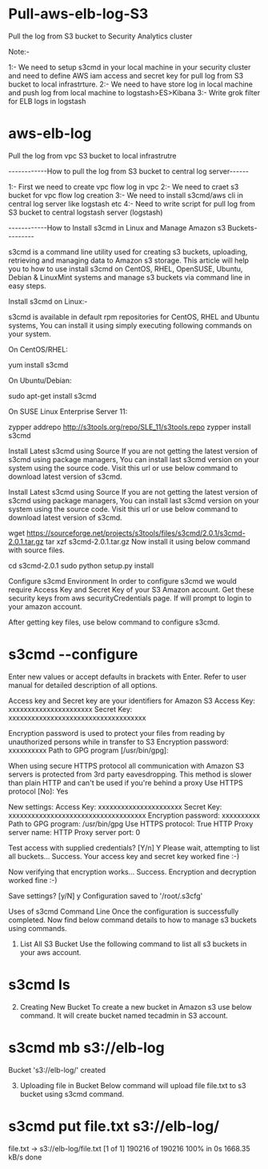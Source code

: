# Pull-aws-elb-log-S3
Pull the log from S3 bucket to Security Analytics cluster

Note:- 

1:- We need to setup s3cmd in your local machine in your security cluster and need to define 
AWS iam access and secret key for pull log from S3 bucket to local infrastrture.
2:- We need to have store log in local machine and push log from local machine to logstash>ES>Kibana
3:- Write grok filter for ELB logs in logstash

# aws-elb-log
Pull the log from vpc S3 bucket to local infrastrutre 


------------How to pull the log from S3 bucket to central log server------

1:- First we need to create vpc flow log in vpc
2:- We need to craet s3 bucket for vpc flow log creation
3:- We need to install s3cmd/aws cli in central log server like logstash etc
4:- Need to write script for pull log from S3 bucket to central logstash server (logstash)

------------How to Install s3cmd in Linux and Manage Amazon s3 Buckets---------

s3cmd is a command line utility used for creating s3 buckets, uploading, retrieving and managing data to Amazon s3 storage. This article will help you to how to use install s3cmd on CentOS, RHEL, OpenSUSE, Ubuntu, Debian & LinuxMint systems and manage s3 buckets via command line in easy steps.

Install s3cmd on Linux:-

s3cmd is available in default rpm repositories for CentOS, RHEL and Ubuntu systems, You can install it using simply executing following commands on your system.

On CentOS/RHEL:

yum install s3cmd

On Ubuntu/Debian:

sudo apt-get install s3cmd

On SUSE Linux Enterprise Server 11:

zypper addrepo http://s3tools.org/repo/SLE_11/s3tools.repo
zypper install s3cmd


Install Latest s3cmd using Source
If you are not getting the latest version of s3cmd using package managers, You can install last s3cmd version on your system using the source code. Visit this url or use below command to download latest version of s3cmd.

Install Latest s3cmd using Source
If you are not getting the latest version of s3cmd using package managers, You can install last s3cmd version on your system using the source code. Visit this url or use below command to download latest version of s3cmd.

wget https://sourceforge.net/projects/s3tools/files/s3cmd/2.0.1/s3cmd-2.0.1.tar.gz
tar xzf s3cmd-2.0.1.tar.gz
Now install it using below command with source files.

cd s3cmd-2.0.1
sudo python setup.py install

Configure s3cmd Environment
In order to configure s3cmd we would require Access Key and Secret Key of your S3 Amazon account. Get these security keys from aws securityCredentials page. If will prompt to login to your amazon account.

After getting key files, use below command to configure s3cmd.

# s3cmd --configure

Enter new values or accept defaults in brackets with Enter.
Refer to user manual for detailed description of all options.

Access key and Secret key are your identifiers for Amazon S3
Access Key: xxxxxxxxxxxxxxxxxxxxxx
Secret Key: xxxxxxxxxxxxxxxxxxxxxxxxxxxxxxxxxxxx

Encryption password is used to protect your files from reading
by unauthorized persons while in transfer to S3
Encryption password: xxxxxxxxxx
Path to GPG program [/usr/bin/gpg]:

When using secure HTTPS protocol all communication with Amazon S3
servers is protected from 3rd party eavesdropping. This method is
slower than plain HTTP and can't be used if you're behind a proxy
Use HTTPS protocol [No]: Yes

New settings:
  Access Key: xxxxxxxxxxxxxxxxxxxxxx
  Secret Key: xxxxxxxxxxxxxxxxxxxxxxxxxxxxxxxxxxxx
  Encryption password: xxxxxxxxxx
  Path to GPG program: /usr/bin/gpg
  Use HTTPS protocol: True
  HTTP Proxy server name:
  HTTP Proxy server port: 0

Test access with supplied credentials? [Y/n] Y
Please wait, attempting to list all buckets...
Success. Your access key and secret key worked fine :-)

Now verifying that encryption works...
Success. Encryption and decryption worked fine :-)

Save settings? [y/N] y
Configuration saved to '/root/.s3cfg'

Uses of s3cmd Command Line
Once the configuration is successfully completed. Now find below command details to how to manage s3 buckets using commands.

1. List All S3 Bucket
Use the following command to list all s3 buckets in your aws account.

# s3cmd ls
2. Creating New Bucket
To create a new bucket in Amazon s3 use below command. It will create bucket named tecadmin in S3 account.
# s3cmd mb s3://elb-log
Bucket 's3://elb-log/' created

3. Uploading file in Bucket
Below command will upload file file.txt to s3 bucket using s3cmd command.
# s3cmd put file.txt s3://elb-log/

file.txt -> s3://elb-log/file.txt  [1 of 1]
 190216 of 190216   100% in    0s  1668.35 kB/s  done










